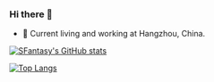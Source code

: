 ### Hi there 👋


- 🧱 Current living and working at Hangzhou, China.

[![SFantasy's GitHub stats](https://github-readme-stats.vercel.app/api?username=SFantasy)](https://github.com/SFantasy)


[![Top Langs](https://github-readme-stats.vercel.app/api/top-langs/?username=SFantasy)](https://github.com/SFantasy)
